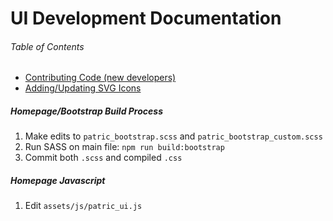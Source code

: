 # UI Development Documentation


###### Table of Contents

- [Contributing Code (new developers)](https://github.com/PATRIC3/p3_web/blob/master/CONTRIBUTING.md)
- [Adding/Updating SVG Icons](https://github.com/PATRIC3/p3_web/blob/master/docs/adding-icons.md)


##### Homepage/Bootstrap Build Process

1. Make edits to `patric_bootstrap.scss` and `patric_bootstrap_custom.scss`
2. Run SASS on main file: `npm run build:bootstrap`
3. Commit both `.scss` and compiled `.css`

##### Homepage Javascript

1. Edit `assets/js/patric_ui.js`